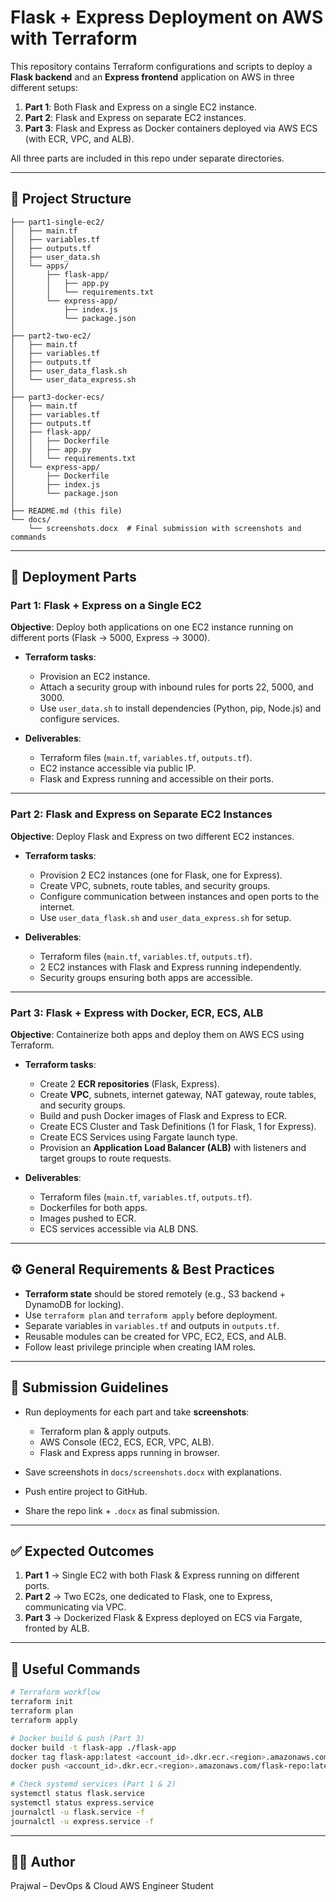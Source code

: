 # Flask + Express Deployment on AWS with Terraform

This repository contains Terraform configurations and scripts to deploy a **Flask backend** and an **Express frontend** application on AWS in three different setups:

1. **Part 1**: Both Flask and Express on a single EC2 instance.
2. **Part 2**: Flask and Express on separate EC2 instances.
3. **Part 3**: Flask and Express as Docker containers deployed via AWS ECS (with ECR, VPC, and ALB).

All three parts are included in this repo under separate directories.

---

## 📂 Project Structure

```
├── part1-single-ec2/
│   ├── main.tf
│   ├── variables.tf
│   ├── outputs.tf
│   ├── user_data.sh
│   └── apps/
│       ├── flask-app/
│       │   ├── app.py
│       │   └── requirements.txt
│       └── express-app/
│           ├── index.js
│           └── package.json
│
├── part2-two-ec2/
│   ├── main.tf
│   ├── variables.tf
│   ├── outputs.tf
│   ├── user_data_flask.sh
│   └── user_data_express.sh
│
├── part3-docker-ecs/
│   ├── main.tf
│   ├── variables.tf
│   ├── outputs.tf
│   ├── flask-app/
│   │   ├── Dockerfile
│   │   ├── app.py
│   │   └── requirements.txt
│   └── express-app/
│       ├── Dockerfile
│       ├── index.js
│       └── package.json
│
├── README.md (this file)
└── docs/
    └── screenshots.docx  # Final submission with screenshots and commands
```

---

## 🚀 Deployment Parts

### Part 1: Flask + Express on a Single EC2

**Objective**: Deploy both applications on one EC2 instance running on different ports (Flask → 5000, Express → 3000).

* **Terraform tasks**:

  * Provision an EC2 instance.
  * Attach a security group with inbound rules for ports 22, 5000, and 3000.
  * Use `user_data.sh` to install dependencies (Python, pip, Node.js) and configure services.
* **Deliverables**:

  * Terraform files (`main.tf`, `variables.tf`, `outputs.tf`).
  * EC2 instance accessible via public IP.
  * Flask and Express running and accessible on their ports.

---

### Part 2: Flask and Express on Separate EC2 Instances

**Objective**: Deploy Flask and Express on two different EC2 instances.

* **Terraform tasks**:

  * Provision 2 EC2 instances (one for Flask, one for Express).
  * Create VPC, subnets, route tables, and security groups.
  * Configure communication between instances and open ports to the internet.
  * Use `user_data_flask.sh` and `user_data_express.sh` for setup.
* **Deliverables**:

  * Terraform files (`main.tf`, `variables.tf`, `outputs.tf`).
  * 2 EC2 instances with Flask and Express running independently.
  * Security groups ensuring both apps are accessible.

---

### Part 3: Flask + Express with Docker, ECR, ECS, ALB

**Objective**: Containerize both apps and deploy them on AWS ECS using Terraform.

* **Terraform tasks**:

  * Create 2 **ECR repositories** (Flask, Express).
  * Create **VPC**, subnets, internet gateway, NAT gateway, route tables, and security groups.
  * Build and push Docker images of Flask and Express to ECR.
  * Create ECS Cluster and Task Definitions (1 for Flask, 1 for Express).
  * Create ECS Services using Fargate launch type.
  * Provision an **Application Load Balancer (ALB)** with listeners and target groups to route requests.
* **Deliverables**:

  * Terraform files (`main.tf`, `variables.tf`, `outputs.tf`).
  * Dockerfiles for both apps.
  * Images pushed to ECR.
  * ECS services accessible via ALB DNS.

---

## ⚙️ General Requirements & Best Practices

* **Terraform state** should be stored remotely (e.g., S3 backend + DynamoDB for locking).
* Use `terraform plan` and `terraform apply` before deployment.
* Separate variables in `variables.tf` and outputs in `outputs.tf`.
* Reusable modules can be created for VPC, EC2, ECS, and ALB.
* Follow least privilege principle when creating IAM roles.

---

## 📸 Submission Guidelines

* Run deployments for each part and take **screenshots**:

  * Terraform plan & apply outputs.
  * AWS Console (EC2, ECS, ECR, VPC, ALB).
  * Flask and Express apps running in browser.
* Save screenshots in `docs/screenshots.docx` with explanations.
* Push entire project to GitHub.
* Share the repo link + `.docx` as final submission.

---

## ✅ Expected Outcomes

1. **Part 1** → Single EC2 with both Flask & Express running on different ports.
2. **Part 2** → Two EC2s, one dedicated to Flask, one to Express, communicating via VPC.
3. **Part 3** → Dockerized Flask & Express deployed on ECS via Fargate, fronted by ALB.

---

## 🔗 Useful Commands

```bash
# Terraform workflow
terraform init
terraform plan
terraform apply

# Docker build & push (Part 3)
docker build -t flask-app ./flask-app
docker tag flask-app:latest <account_id>.dkr.ecr.<region>.amazonaws.com/flask-repo:latest
docker push <account_id>.dkr.ecr.<region>.amazonaws.com/flask-repo:latest

# Check systemd services (Part 1 & 2)
systemctl status flask.service
systemctl status express.service
journalctl -u flask.service -f
journalctl -u express.service -f
```

---

## 👨‍💻 Author

Prajwal – DevOps & Cloud AWS Engineer Student

